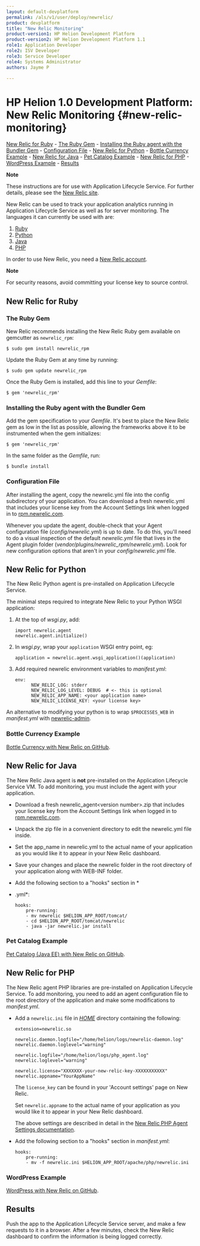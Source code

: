 ```yaml
---
layout: default-devplatform
permalink: /als/v1/user/deploy/newrelic/
product: devplatform
title: "New Relic Monitoring"
product-version1: HP Helion Development Platform
product-version2: HP Helion Development Platform 1.1
role1: Application Developer 
role2: ISV Developer
role3: Service Developer
role4: Systems Administrator
authors: Jayme P

---
```

<!--PUBLISHED-->

# HP Helion 1.0 Development Platform: New Relic Monitoring {#new-relic-monitoring}

   [New Relic for Ruby](#new-relic-for-ruby)
        -   [The Ruby Gem](#the-ruby-gem)
        -   [Installing the Ruby agent with the Bundler Gem](#installing-the-ruby-agent-with-the-bundler-gem)
        -   [Configuration File](#configuration-file)
    -   [New Relic for Python](#new-relic-for-python)
        -   [Bottle Currency Example](#bottle-currency-example)
    -   [New Relic for Java](#new-relic-for-java)
        -   [Pet Catalog Example](#pet-catalog-example)
    -   [New Relic for PHP](#new-relic-for-php)
        -   [WordPress Example](#wordpress-example)
    -   [Results](#results)
 
**Note**

These instructions are for use with Application Lifecycle Service. For further details,
please see the [New Relic
site](http://newrelic.com/docs/python/new-relic-for-python).

New Relic can be used to track your application analytics running in
Application Lifecycle Service as well as for server monitoring. The languages it can
currently be used with are:

1.  [Ruby](#newrelic-ruby)
2.  [Python](#newrelic-python)
3.  [Java](#newrelic-java)
4.  [PHP](#newrelic-php)

In order to use New Relic, you need a [New Relic
account](http://newrelic.com/).

**Note**

For security reasons, avoid committing your license key to source
control.

New Relic for Ruby[](#new-relic-for-ruby "Permalink to this headline")
-----------------------------------------------------------------------

### The Ruby Gem[](#the-ruby-gem "Permalink to this headline")

New Relic recommends installing the New Relic Ruby gem available on
gemcutter as `newrelic_rpm`:

    $ sudo gem install newrelic_rpm

Update the Ruby Gem at any time by running:

    $ sudo gem update newrelic_rpm

Once the Ruby Gem is installed, add this line to your *Gemfile*:

    $ gem 'newrelic_rpm'

### Installing the Ruby agent with the Bundler Gem[](#installing-the-ruby-agent-with-the-bundler-gem "Permalink to this headline")

Add the gem specification to your *Gemfile*. It's best to place the New
Relic gem as low in the list as possible, allowing the frameworks above
it to be instrumented when the gem initializes:

    $ gem 'newrelic_rpm'

In the same folder as the *Gemfile*, run:

    $ bundle install

### Configuration File[](#configuration-file "Permalink to this headline")

After installing the agent, copy the newrelic.yml file into the config
subdirectory of your application. You can download a fresh newrelic.yml
that includes your license key from the Account Settings link when
logged in to [rpm.newrelic.com](http://rpm.newrelic.com/).

Whenever you update the agent, double-check that your Agent
configuration file (*config/newrelic.yml*) is up to date. To do this,
you'll need to do a visual inspection of the default *newrelic.yml* file
that lives in the Agent plugin folder
(*vendor/plugins/newrelic\_rpm/newrelic.yml*). Look for new
configuration options that aren't in your *config/newrelic.yml* file.

New Relic for Python[](#new-relic-for-python "Permalink to this headline")
---------------------------------------------------------------------------

The New Relic Python agent is pre-installed on Application Lifecycle Service.

The minimal steps required to integrate New Relic to your Python WSGI
application:

1.  At the top of *wsgi.py*, add:

        import newrelic.agent
        newrelic.agent.initialize()

2.  In *wsgi.py*, wrap your `application` WSGI entry
    point, eg:

        application = newrelic.agent.wsgi_application()(application)

3.  Add required newrelic environment variables to *manifest.yml*:

        env:
              NEW_RELIC_LOG: stderr
              NEW_RELIC_LOG_LEVEL: DEBUG  # <- this is optional
              NEW_RELIC_APP_NAME: <your application name>
              NEW_RELIC_LICENSE_KEY: <your license key>

An alternative to modifying your python is to wrap
`$PROCESSES_WEB` in *manifest.yml* with
[newrelic-admin](https://newrelic.com/docs/python/python-agent-admin-script).

### Bottle Currency Example[](#bottle-currency-example "Permalink to this headline")

[Bottle Currency with New Relic on
GitHub](https://github.com/Stackato-Apps/bottle-currency/tree/newrelic).

New Relic for Java[](#new-relic-for-java "Permalink to this headline")
-----------------------------------------------------------------------

The New Relic Java agent is **not** pre-installed on the Application Lifecycle Service VM. To
add monitoring, you must include the agent with your application.

-   Download a fresh newrelic\_agent\<version number\>.zip that includes
    your license key from the Account Settings link when logged in to
    [rpm.newrelic.com](http://rpm.newrelic.com/).

-   Unpack the zip file in a convenient directory to edit the
    newrelic.yml file inside.

-   Set the app\_name in newrelic.yml to the actual name of your
    application as you would like it to appear in your New Relic
    dashboard.

-   Save your changes and place the newrelic folder in the root
    directory of your application along with WEB-INF folder.

-   Add the following section to a "hooks" section in *
-   .yml*:

        hooks:
            pre-running:
            - mv newrelic $HELION_APP_ROOT/tomcat/
            - cd $HELION_APP_ROOT/tomcat/newrelic
            - java -jar newrelic.jar install

### Pet Catalog Example[](#pet-catalog-example "Permalink to this headline")

[Pet Catalog (Java EE) with New Relic on
GitHub](https://github.com/Stackato-Apps/pet-catalog/tree/newrelic).

New Relic for PHP[](#new-relic-for-php "Permalink to this headline")
---------------------------------------------------------------------

The New Relic agent PHP libraries are pre-installed on Application Lifecycle Service. To add
monitoring, you need to add an agent configuration file to the root
directory of the application and make some modifications to
*manifest.yml*.

-   Add a `newrelic.ini` file in
    [*HOME*](/als/v1/user/reference/environment/#term-home) directory
    containing the following:

        extension=newrelic.so

        newrelic.daemon.logfile="/home/helion/logs/newrelic-daemon.log"
        newrelic.daemon.loglevel="warning"

        newrelic.logfile="/home/helion/logs/php_agent.log"
        newrelic.loglevel="warning"

        newrelic.license="XXXXXXX-your-new-relic-key-XXXXXXXXXXX"
        newrelic.appname="YourAppName"

    The `license_key` can be found in your 'Account
    settings' page on New Relic.

    Set `newrelic.appname` to the actual name of
    your application as you would like it to appear in your New Relic
    dashboard.

    The above settings are described in detail in the [New Relic PHP
    Agent Settings
    documentation](http://newrelic.com/docs/php/php-agent-phpini-settings).

-   Add the following section to a "hooks" section in *manifest.yml*:

        hooks:
            pre-running:
            - mv -f newrelic.ini $HELION_APP_ROOT/apache/php/newrelic.ini

### WordPress Example[](#wordpress-example "Permalink to this headline")

[WordPress with New Relic on
GitHub](https://github.com/Stackato-Apps/wordpress/tree/newrelic).

Results[](#results "Permalink to this headline")
-------------------------------------------------

Push the app to the Application Lifecycle Service server, and make a few requests to it in a
browser. After a few minutes, check the New Relic dashboard to confirm
the information is being logged correctly.
